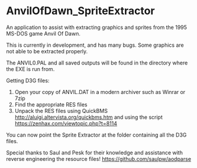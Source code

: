 # AnvilOfDawn_SpriteExtractor
An application to assist with extracting graphics and sprites from the 1995 MS-DOS game Anvil Of Dawn.

This is currently in development, and has many bugs. Some graphics are not able to be extracted properly. 

The ANVIL0.PAL and all saved outputs will be found in the directory where the EXE is run from.

Getting D3G files: 
1. Open your copy of ANVIL.DAT in a modern archiver such as Winrar or 7zip
2. Find the appropriate RES files
3. Unpack the RES files using QuickBMS http://aluigi.altervista.org/quickbms.htm and using the script https://zenhax.com/viewtopic.php?t=8114

You can now point the Sprite Extractor at the folder containing all the D3G files.

Special thanks to Saul and Pesk for their knowledge and assistance with reverse engineering the resource files!
https://github.com/saulpw/aodparse
